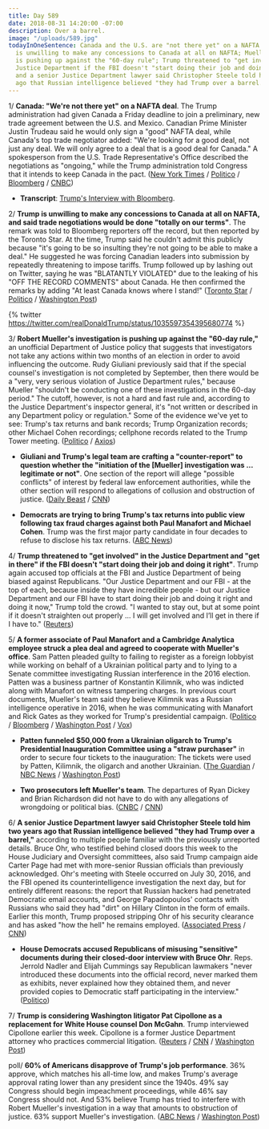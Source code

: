 ```yaml
---
title: Day 589
date: 2018-08-31 14:20:00 -07:00
description: Over a barrel.
image: "/uploads/589.jpg"
todayInOneSentence: Canada and the U.S. are "not there yet" on a NAFTA deal; Trump
  is unwilling to make any concessions to Canada at all on NAFTA; Mueller's investigation
  is pushing up against the "60-day rule"; Trump threatened to "get involved" in the
  Justice Department if the FBI doesn't "start doing their job and doing it right";
  and a senior Justice Department lawyer said Christopher Steele told him two years
  ago that Russian intelligence believed "they had Trump over a barrel."
---
```


1/ **Canada: "We're not there yet" on a NAFTA deal**. The Trump administration had given Canada a Friday deadline to join a preliminary, new trade agreement between the U.S. and Mexico. Canadian Prime Minister Justin Trudeau said he would only sign a "good" NAFTA deal, while Canada's top trade negotiator added: "We're looking for a good deal, not just any deal. We will only agree to a deal that is a good deal for Canada." A spokesperson from the U.S. Trade Representative's Office described the negotiations as "ongoing," while the Trump administration told Congress that it intends to keep Canada in the pact. ([New York Times](https://www.nytimes.com/2018/08/31/business/us-canada-nafta.html) / [Politico](https://www.politico.com/story/2018/08/31/trump-notify-congress-nafta-deal-mexico-canada-trade-763370) / [Bloomberg](https://www.bloomberg.com/news/articles/2018-08-30/trump-says-nafta-deal-close-as-negotiators-rush-to-meet-deadline) / [CNBC](https://www.cnbc.com/2018/08/31/canadas-freeland-says-nafta-deal-not-reached-after-trump-comments-on-trade-talks.html))

* **Transcript**: [Trump's Interview with Bloomberg](https://www.bloomberg.com/news/articles/2018-08-31/president-donald-trump-interviewed-by-bloomberg-news-transcript).

2/ **Trump is unwilling to make any concessions to Canada at all on NAFTA, and said trade negotiations would be done "totally on our terms"**. The remark was told to Bloomberg reporters off the record, but then reported by the Toronto Star. At the time, Trump said he couldn't admit this publicly because "it's going to be so insulting they're not going to be able to make a deal." He suggested he was forcing Canadian leaders into submission by repeatedly threatening to impose tariffs. Trump followed up by lashing out on Twitter, saying he was "BLATANTLY VIOLATED" due to the leaking of his "OFF THE RECORD COMMENTS" about Canada. He then confirmed the remarks by adding "At least Canada knows where I stand!" ([Toronto Star](https://www.thestar.com/news/world/2018/08/31/bombshell-leak-to-toronto-star-upends-nafta-talks-in-secret-so-insulting-remarks-trump-says-he-isnt-compromising-at-all-with-canada.html) / [Politico](https://www.politico.com/story/2018/08/31/trump-canada-trade-negotiations-toronto-star-805570) / [Washington Post](https://www.washingtonpost.com/business/economy/nafta-talks-appear-to-sour-after-report-that-trump-disparaged-canada/2018/08/31/56ba2868-ad30-11e8-8a0c-70b618c98d3c_story.html))

{% twitter https://twitter.com/realDonaldTrump/status/1035597354395680774 %}

3/ **Robert Mueller's investigation is pushing up against the "60-day rule,"** an unofficial Department of Justice policy that suggests that investigators not take any actions within two months of an election in order to avoid influencing the outcome. Rudy Giuliani previously said that if the special counsel's investigation is not completed by September, then there would be a "very, very serious violation of Justice Department rules," because Mueller "shouldn't be conducting one of these investigations in the 60-day period." The cutoff, however, is not a hard and fast rule and, according to the Justice Department's inspector general, it's "not written or described in any Department policy or regulation." Some of the evidence we've yet to see: Trump's tax returns and bank records; Trump Organization records; other Michael Cohen recordings; cellphone records related to the Trump Tower meeting. ([Politico](https://www.politico.com/story/2018/08/30/mueller-midterms-russia-probe-election-window-805491) / [Axios](https://www.axios.com/robert-mueller-secret-files-russia-investigation-ec344cf7-b875-4b78-a0d9-2b7058e08fcf.html))

* **Giuliani and Trump's legal team are crafting a "counter-report" to question whether the "initiation of the \[Mueller\] investigation was … legitimate or not"**. One section of the report will allege "possible conflicts" of interest by federal law enforcement authorities, while the other section will respond to allegations of collusion and obstruction of justice. ([Daily Beast](https://www.thedailybeast.com/rudy-giuliani-is-putting-together-a-counter-report-to-question-robert-muellers-legitimacy) / [CNN](https://www.cnn.com/2018/08/31/politics/rudy-giuliani-robert-mueller-report/index.html))

* **Democrats are trying to bring Trump's tax returns into public view following tax fraud charges against both Paul Manafort and Michael Cohen**. Trump was the first major party candidate in four decades to refuse to disclose his tax returns. ([ABC News](https://abcnews.go.com/Politics/fight-donald-trumps-tax-returns-heating/story?id=57524995))

4/ **Trump threatened to "get involved" in the Justice Department and "get in there" if the FBI doesn't "start doing their job and doing it right"**. Trump again accused top officials at the FBI and Justice Department of being biased against Republicans. "Our Justice Department and our FBI - at the top of each, because inside they have incredible people - but our Justice Department and our FBI have to start doing their job and doing it right and doing it now," Trump told the crowd. "I wanted to stay out, but at some point if it doesn't straighten out properly ... I will get involved and I’ll get in there if I have to." ([Reuters](https://www.reuters.com/article/us-linkedin-china-espionage-exclusive/exclusive-u-s-accuses-china-of-super-aggressive-spy-campaign-on-linkedin-idUSKCN1LG15Y))

5/ **A former associate of Paul Manafort and a Cambridge Analytica employee struck a plea deal and agreed to cooperate with Mueller's office**. Sam Patten pleaded guilty to failing to register as a foreign lobbyist while working on behalf of a Ukrainian political party and to lying to a Senate committee investigating Russian interference in the 2016 election. Patten was a business partner of Konstantin Kilimnik, who was indicted along with Manafort on witness tampering charges. In previous court documents, Mueller's team said they believe Kilimnik was a Russian intelligence operative in 2016, when he was communicating with Manafort and Rick Gates as they worked for Trump's presidential campaign. ([Politico](https://www.politico.com/story/2018/08/31/former-manafort-associate-is-charged-with-failing-to-register-as-a-foreign-agent-805566) / [Bloomberg](https://www.bloomberg.com/news/articles/2018-08-31/manafort-associate-sam-patten-is-charged-with-fara-violation) / [Washington Post](https://www.washingtonpost.com/local/public-safety/washington-consultant-for-ukraine-party-set-to-plead-guilty-to-violating-lobbyist-disclosure-law/2018/08/31/172cf2c8-ad23-11e8-a8d7-0f63ab8b1370_story.html) / [Vox](https://www.vox.com/2018/8/31/17805310/sam-patten-mueller-plea-manafort))

* **Patten funneled $50,000 from a Ukrainian oligarch to Trump's Presidential Inauguration Committee using a "straw purchaser"** in order to secure four tickets to the inauguration: The tickets were used by Patten, Kilimnik, the oligarch and another Ukrainian. ([The Guardian](https://www.theguardian.com/us-news/2018/aug/31/paul-manafort-sam-patten-charged-cambridge-analytica) / [NBC News](https://www.nbcnews.com/politics/justice-department/lobbyist-charged-failing-register-foreign-agent-manafort-linked-case-n905386) / [Washington Post](https://www.washingtonpost.com/local/public-safety/washington-consultant-for-ukraine-party-set-to-plead-guilty-to-violating-lobbyist-disclosure-law/2018/08/31/172cf2c8-ad23-11e8-a8d7-0f63ab8b1370_story.html))

* **Two prosecutors left Mueller's team**. The departures of Ryan Dickey and Brian Richardson did not have to do with any allegations of wrongdoing or political bias. ([CNBC](https://www.cnbc.com/2018/08/31/two-prosecutors-leave-mueller-team-including-cyber-expert.html) / [CNN](https://www.cnn.com/2018/08/31/politics/dickey-richardson-leave-mueller/index.html))

6/ **A senior Justice Department lawyer said Christopher Steele told him two years ago that Russian intelligence believed "they had Trump over a barrel,"** according to multiple people familiar with the previously unreported details. Bruce Ohr, who testified behind closed doors this week to the House Judiciary and Oversight committees, also said Trump campaign aide Carter Page had met with more-senior Russian officials than previously acknowledged. Ohr's meeting with Steele occurred on July 30, 2016, and the FBI opened its counterintelligence investigation the next day, but for entirely different reasons: the report that Russian hackers had penetrated Democratic email accounts, and George Papadopoulos' contacts with Russians who said they had "dirt" on Hillary Clinton in the form of emails. Earlier this month, Trump proposed stripping Ohr of his security clearance and has asked "how the hell" he remains employed. ([Associated Press](https://apnews.com/4ac772445073491aa7d3ca9e558e0144) / [CNN](https://www.cnn.com/2018/08/31/politics/bruce-ohr-christopher-steele-donald-trump/index.html))

* **House Democrats accused Republicans of misusing "sensitive" documents during their closed-door interview with Bruce Ohr**. Reps. Jerrold Nadler and Elijah Cummings say Republican lawmakers "never introduced these documents into the official record, never marked them as exhibits, never explained how they obtained them, and never provided copies to Democratic staff participating in the interview." ([Politico](https://www.politico.com/story/2018/08/31/dems-accuse-republicans-of-misusing-sensitive-documents-during-ohr-hearing-805565))

7/ **Trump is considering Washington litigator Pat Cipollone as a replacement for White House counsel Don McGahn**. Trump interviewed Cipollone earlier this week. Cipollone is a former Justice Department attorney who practices commercial litigation. ([Reuters](https://www.reuters.com/article/us-usa-trump-counsel/trump-considering-d-c-litigator-to-replace-white-house-counsel-mcgahn-idUSKCN1LG2AO) / [CNN](https://www.cnn.com/2018/08/31/politics/pat-cipollone-white-house-counsel/index.html) / [Washington Post](https://www.washingtonpost.com/politics/president-trump-is-considering-washington-litigator-pat-cipollone-to-replace-outgoing-white-house-counsel-donald-mcgahn/2018/08/31/493dc70e-ad2f-11e8-b1da-ff7faa680710_story.html))

poll/ **60% of Americans disapprove of Trump's job performance**. 36% approve, which matches his all-time low, and makes Trump's average approval rating lower than any president since the 1940s. 49% say Congress should begin impeachment proceedings, while 46% say Congress should not. And 53% believe Trump has tried to interfere with Robert Mueller's investigation in a way that amounts to obstruction of justice. 63% support Mueller's investigation. ([ABC News](https://abcnews.go.com/Politics/trouble-trump-disapproval-high-63-back-mueller-half/story?id=57507081) / [Washington Post](https://www.washingtonpost.com/politics/poll-60-percent-disapprove-of-trump-while-clear-majorities-back-mueller-and-sessions/2018/08/30/4cd32174-ac7c-11e8-a8d7-0f63ab8b1370_story.html))
